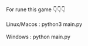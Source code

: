 <p>
  For rune this game 👇👇👇 <br/><br/>
  Linux/Macos : python3 main.py<br/><br/>
  Windows : python main.py
</p>

